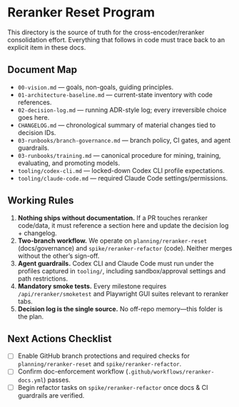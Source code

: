 # Reranker Reset Program

This directory is the source of truth for the cross-encoder/reranker consolidation effort. Everything that follows in code must trace back to an explicit item in these docs.

## Document Map

- `00-vision.md` — goals, non-goals, guiding principles.
- `01-architecture-baseline.md` — current-state inventory with code references.
- `02-decision-log.md` — running ADR-style log; every irreversible choice goes here.
- `CHANGELOG.md` — chronological summary of material changes tied to decision IDs.
- `03-runbooks/branch-governance.md` — branch policy, CI gates, and agent guardrails.
- `03-runbooks/training.md` — canonical procedure for mining, training, evaluating, and promoting models.
- `tooling/codex-cli.md` — locked-down Codex CLI profile expectations.
- `tooling/claude-code.md` — required Claude Code settings/permissions.

## Working Rules

1. **Nothing ships without documentation.** If a PR touches reranker code/data, it must reference a section here and update the decision log + changelog.
2. **Two-branch workflow.** We operate on `planning/reranker-reset` (docs/governance) and `spike/reranker-refactor` (code). Neither merges without the other’s sign-off.
3. **Agent guardrails.** Codex CLI and Claude Code must run under the profiles captured in `tooling/`, including sandbox/approval settings and path restrictions.
4. **Mandatory smoke tests.** Every milestone requires `/api/reranker/smoketest` and Playwright GUI suites relevant to reranker tabs.
5. **Decision log is the single source.** No off-repo memory—this folder is the plan.

## Next Actions Checklist

- [ ] Enable GitHub branch protections and required checks for `planning/reranker-reset` and `spike/reranker-refactor`.
- [ ] Confirm doc-enforcement workflow (`.github/workflows/reranker-docs.yml`) passes.
- [ ] Begin refactor tasks on `spike/reranker-refactor` once docs & CI guardrails are verified.
